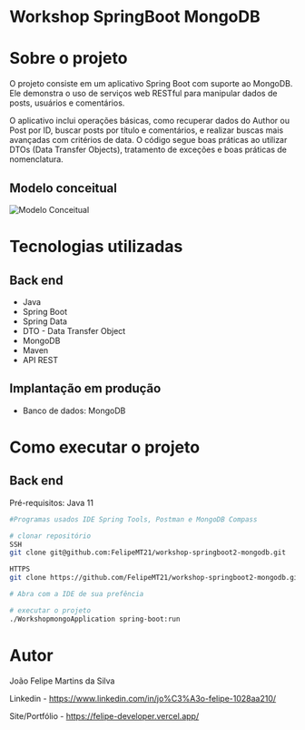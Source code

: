 # Workshop SpringBoot MongoDB

# Sobre o projeto

O projeto consiste em um aplicativo Spring Boot com suporte ao MongoDB. Ele demonstra o uso de serviços web RESTful para manipular dados de posts, usuários e comentários. 

O aplicativo inclui operações básicas, como recuperar dados do Author ou Post por ID, buscar posts por título e comentários, e realizar buscas mais avançadas com critérios de data. O código segue boas práticas ao utilizar DTOs (Data Transfer Objects), tratamento de exceções e boas práticas de nomenclatura.

## Modelo conceitual
![Modelo Conceitual]()

# Tecnologias utilizadas
## Back end
- Java
- Spring Boot
- Spring Data
- DTO - Data Transfer Object
- MongoDB
- Maven
- API REST
## Implantação em produção
- Banco de dados: MongoDB

# Como executar o projeto

## Back end
Pré-requisitos: Java 11

```bash
#Programas usados IDE Spring Tools, Postman e MongoDB Compass

# clonar repositório
SSH
git clone git@github.com:FelipeMT21/workshop-springboot2-mongodb.git

HTTPS
git clone https://github.com/FelipeMT21/workshop-springboot2-mongodb.git

# Abra com a IDE de sua prefência

# executar o projeto
./WorkshopmongoApplication spring-boot:run
```

# Autor

João Felipe Martins da Silva

Linkedin - https://www.linkedin.com/in/jo%C3%A3o-felipe-1028aa210/

Site/Portfólio - https://felipe-developer.vercel.app/

